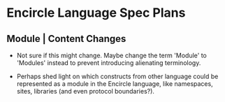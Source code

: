 Encircle Language Spec Plans
============================

Module | Content Changes
------------------------

- Not sure if this might change. Maybe change the term 'Module' to 'Modules' instead to prevent introducing alienating terminology.

- Perhaps shed light on which constructs from other language could be represented as a module in the Encircle language, like namespaces, sites, libraries (and even protocol boundaries?).